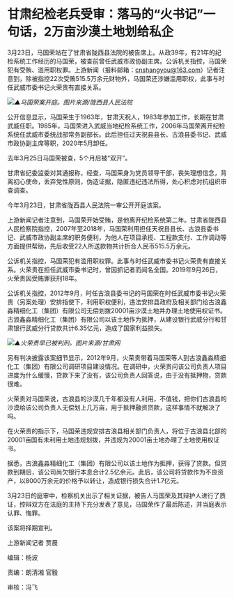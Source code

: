 # 甘肃纪检老兵受审：落马的“火书记”一句话，2万亩沙漠土地划给私企

3月23日，马国荣站在了甘肃省陇西县法院的被告席上。从政39年，有21年的纪检系统工作经历的马国荣，被查前曾任武威市政协副主席。公诉机关指控，马国荣犯有受贿、滥用职权罪。上游新闻（报料邮箱：cnshangyou@163.com）记者注意到，除被指控22次受贿515.5万余元财物外，马国荣还涉嫌滥用职权，此事与时任武威市委书记火荣贵有直接关系。

![](https://inews.gtimg.com/news_bt/OtbDkZZrDWYFGzo35TJmvLRv0A-RvfDgeeC4VQh94W-qAAA/1000)_▲马国荣案开庭。图片来源/陇西县人民法院_

公开信息显示，马国荣生于1963年，甘肃天祝人，1983年参加工作，长期在甘肃武威任职。1985年，马国荣进入武威当地纪检系统工作，2006年马国荣离开纪检系统任武威市委统战部常务副部长。此后担任过天祝县县长、古浪县委书记、武威市政协副主席等职，2020年5月卸任。

去年3月25日马国荣被查，5个月后被“双开”。

甘肃省纪委监委对其通报称，经查，马国荣身为党员领导干部，丧失理想信念，背离初心使命，丢弃党性原则，伪造证据，隐匿违纪违法所得，处心积虑对抗组织审查调查。

今年3月23日，甘肃省陇西县人民法院一审公开开庭该案。

上游新闻记者注意到，马国荣开始受贿，是他离开纪检系统第二年。甘肃省陇西县人民检察院指控，2007年至2018年，马国荣利用担任天祝县县长、古浪县委书记、武威市政协副主席的职务便利，为他人在项目承揽、工程款支付、工作调动等方面提供帮助，先后收受22人所送款物共计折合人民币515.5万余元。

公诉机关指控，马国荣犯有滥用职权罪。此事与时任武威市委书记火荣贵有直接关系。火荣贵在担任武威市委书记时，曾因抓记者而闻名全国。2019年9月26日，火荣贵因受贿罪获刑18年。

公诉机关指控，2012年9月，时任古浪县委书记的马国荣在时任武威市委书记火荣贵（另案处理）安排指使下，利用职权便利，违法安排县政府及相关部门给古浪鑫淼精细化工（集团）有限公司无偿划拨20001亩沙漠土地并办理土地使用权证书。古浪鑫淼精细化工（集团）有限公司以该土地作为抵押，从建设银行武威分行和甘肃银行武威分行贷款共计6.35亿元，造成了国家利益损失。

![](https://inews.gtimg.com/news_bt/OHsr7FJC5GmnM1ptNMOqKBJ9qHHUAAU_ndTgOOmy1bXa8AA/1000)_▲火荣贵早已被判刑。图片来源/甘肃网_

另有判决披露该案细节显示，2012年9月，火荣贵带着马国荣等人到古浪鑫淼精细化工（集团）有限公司调研项目建设情况。在调研中，火荣贵问该公司负责人项目进度为什么缓慢，贷款下来了没有，该公司负责人回答说，由于没有抵押物，贷款很难。

火荣贵对马国荣说，古浪县的沙漠几千年都没有人利用，不值钱，把你们古浪县的沙漠给该公司负责人无偿划上几万亩，用于抵押融资贷款，这样事情不就解决了吗。

在火荣贵的指示下，马国荣违规安排古浪县相关部门负责人，将位于古浪县北部的20001亩国有未利用土地违规划拨，并违规为20001亩土地办理了土地使用权证书。

据悉，古浪鑫淼精细化工（集团）有限公司以该土地作为抵押，获得了贷款。但贷款到期后，该公司尚欠银行本息合计2.5亿余元。此后，该公司将贷款作为不良资产，以8000万余元的价格予以转让，造成银行损失合计1.7亿元。

3月23日的庭审中，检察机关出示了相关证据，被告人马国荣及其辩护人进行了质证，控辩双方在法庭的主持下充分发表了意见，马国荣作了最后陈述，并当庭表示认罪、悔罪。

该案将择期宣判。

上游新闻记者 贾晨

编辑：杨波

责编：朗清湘 官毅

审核：冯飞

